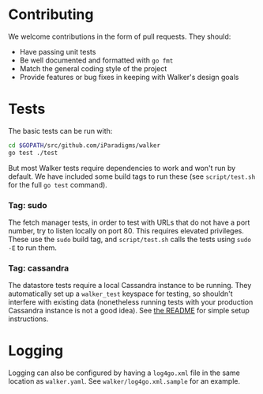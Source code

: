 # Contributing

We welcome contributions in the form of pull requests. They should:
- Have passing unit tests
- Be well documented and formatted with `go fmt`
- Match the general coding style of the project
- Provide features or bug fixes in keeping with Walker's design goals

# Tests

The basic tests can be run with:

```sh
cd $GOPATH/src/github.com/iParadigms/walker
go test ./test
```

But most Walker tests require dependencies to work and won't run by default. We have included some build tags to run these (see `script/test.sh` for the full `go test` command).

### Tag: sudo

The fetch manager tests, in order to test with URLs that do not have a port number, try to listen locally on port 80. This requires elevated privileges. These use the `sudo` build tag, and `script/test.sh` calls the tests using `sudo -E` to run them.

### Tag: cassandra

The datastore tests require a local Cassandra instance to be running. They automatically set up a `walker_test` keyspace for testing, so shouldn't interfere with existing data (nonetheless running tests with your production Cassandra instance is not a good idea). See [the README](README.md) for simple setup instructions.

# Logging

Logging can also be configured by having a `log4go.xml` file in the same location as `walker.yaml`. See `walker/log4go.xml.sample` for an example.

